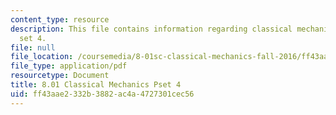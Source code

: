 ```yaml
---
content_type: resource
description: This file contains information regarding classical mechanics problem
  set 4.
file: null
file_location: /coursemedia/8-01sc-classical-mechanics-fall-2016/ff43aae2332b3882ac4a4727301cec56_MIT8_01F16_pset4.pdf
file_type: application/pdf
resourcetype: Document
title: 8.01 Classical Mechanics Pset 4
uid: ff43aae2-332b-3882-ac4a-4727301cec56
---
```

